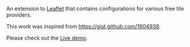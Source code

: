 An extension to [Leaflet](http://leaflet.cloudmade.com/) that contains configurations for various free tile providers.

This work was inspired from <https://gist.github.com/1804938>.

Please check out the [Live demo](http://seelmann.github.com/leaflet-providers/demo.html).

